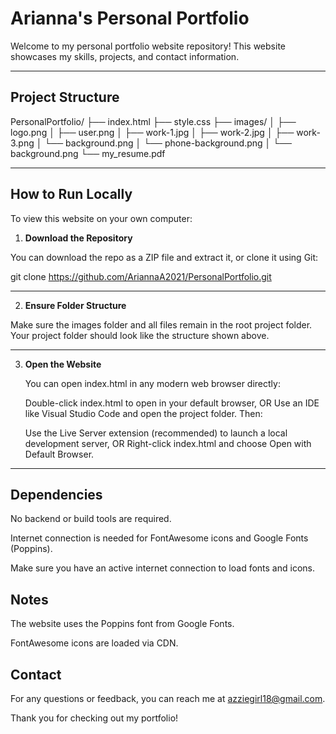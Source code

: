 # Arianna's Personal Portfolio

Welcome to my personal portfolio website repository! This website showcases my skills, projects, and contact information.

---

## Project Structure

PersonalPortfolio/
├── index.html
├── style.css
├── images/
│ ├── logo.png
│ ├── user.png
│ ├── work-1.jpg
│ ├── work-2.jpg
│ ├── work-3.png
│ └── background.png
│ └── phone-background.png
│ └── background.png
└── my_resume.pdf

---

## How to Run Locally

To view this website on your own computer:

1. **Download the Repository**

You can download the repo as a ZIP file and extract it, or clone it using Git:

git clone https://github.com/AriannaA2021/PersonalPortfolio.git

  ---

2. **Ensure Folder Structure**

Make sure the images folder and all files remain in the root project folder. Your project folder should look like the structure shown above.

  ---

3. **Open the Website**

    You can open index.html in any modern web browser directly:

      Double-click index.html to open in your default browser, OR Use an IDE like Visual Studio Code and open the project folder. Then:

      Use the Live Server extension (recommended) to launch a local development server, OR Right-click index.html and choose Open with Default Browser.

---

## Dependencies
  No backend or build tools are required.

  Internet connection is needed for FontAwesome icons and Google Fonts (Poppins).

  Make sure you have an active internet connection to load fonts and icons.

## Notes
  The website uses the Poppins font from Google Fonts.

  FontAwesome icons are loaded via CDN.

## Contact
  For any questions or feedback, you can reach me at azziegirl18@gmail.com.

  Thank you for checking out my portfolio!
